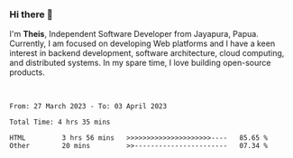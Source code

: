 ### Hi there 👋

I'm <b>Theis</b>, Independent Software Developer from Jayapura, Papua. Currently, I am focused on developing Web platforms and I have a keen interest in backend development, software architecture, cloud computing, and distributed systems. In my spare time, I love building open-source products.

<br>

 
 <!--START_SECTION:waka-->

```text
From: 27 March 2023 - To: 03 April 2023

Total Time: 4 hrs 35 mins

HTML         3 hrs 56 mins   >>>>>>>>>>>>>>>>>>>>>----   85.65 %
Other        20 mins         >>-----------------------   07.34 %
```

<!--END_SECTION:waka-->
